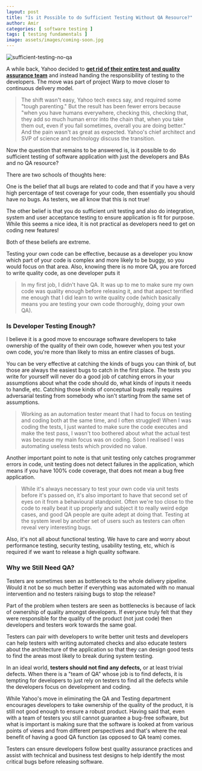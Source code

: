 ```yaml
---
layout: post
title: "Is it Possible to do Sufficient Testing Without QA Resource?"
author: Amir
categories: [ software testing ]
tags: [ testing fundamentals ]
image: assets/images/coming-soon.jpg
---
```


![sufficient-testing-no-qa](http://69.164.212.71/wp-content/uploads/2016/02/sufficient-testing-no-qa-1.png)

A while back, Yahoo decided to **[get rid of their entire test and quality assurance team](http://spectrum.ieee.org/view-from-the-valley/computing/software/yahoos-engineers-move-to-coding-without-a-net)** and instead handing the responsibility of testing to the developers. The move was part of project Warp to move closer to continuous delivery model.

> The shift wasn't easy, Yahoo tech execs say, and required some "tough parenting." But the result has been fewer errors because "when you have humans everywhere, checking this, checking that, they add so much human error into the chain that, when you take them out, even if you fail sometimes, overall you are doing better." And the pain wasn't as great as expected. Yahoo's chief architect and SVP of science and technology discuss the transition.

Now the question that remains to be answered is, is it possible to do sufficient testing of software application with just the developers and BAs and no QA resource?

There are two schools of thoughts here:

One is the belief that all bugs are related to code and that if you have a very high percentage of test coverage for your code, then essentially you should have no bugs. As testers, we all know that this is not true!

The other belief is that you do sufficient unit testing and also do integration, system and user acceptance testing to ensure application is fit for purpose. While this seems a nice idea, it is not practical as developers need to get on coding new features!

Both of these beliefs are extreme.

Testing your own code can be effective, because as a developer you know which part of your code is complex and more likely to be buggy, so you would focus on that area. Also, knowing there is no more QA, you are forced to write quality code, as one developer puts it

> In my first job, I didn't have QA. It was up to me to make sure my own code was quality enough before releasing it, and that aspect terrified me enough that I did learn to write quality code (which basically means you are testing your own code thoroughly, doing your own QA).

### Is Developer Testing Enough?

I believe it is a good move to encourage software developers to take ownership of the quality of their own code, however when you test your own code, you're more than likely to miss an entire classes of bugs.

You can be very effective at catching the kinds of bugs you can think of, but those are always the easiest bugs to catch in the first place. The tests you write for yourself will never do a good job of catching errors in your assumptions about what the code should do, what kinds of inputs it needs to handle, etc. Catching those kinds of conceptual bugs really requires adversarial testing from somebody who isn't starting from the same set of assumptions.

> Working as an automation tester meant that I had to focus on testing and coding both at the same time, and I often struggled! When I was coding the tests, I just wanted to make sure the code executes and make the test pass, I wasn't too bothered about what the actual test was because my main focus was on coding. Soon I realised I was automating useless tests which provided no value.

Another important point to note is that unit testing only catches programmer errors in code, unit testing does not detect failures in the application, which means if you have 100% code coverage, that does not mean a bug free application.

> While it's always necessary to test your own code via unit tests before it's passed on, it's also important to have that second set of eyes on it from a behavioural standpoint. Often we're too close to the code to really beat it up properly and subject it to really weird edge cases, and good QA people are quite adept at doing that. Testing at the system level by another set of users such as testers can often reveal very interesting bugs.

Also, it's not all about functional testing. We have to care and worry about performance testing, security testing, usability testing, etc, which is required if we want to release a high quality software.

### Why we Still Need QA?

Testers are sometimes seen as bottleneck to the whole delivery pipeline. Would it not be so much better if everything was automated with no manual intervention and no testers raising bugs to stop the release?

Part of the problem when testers are seen as bottlenecks is because of lack of ownership of quality amongst developers. If everyone truly felt that they were responsible for the quality of the product (not just code) then developers and testers work towards the same goal.

Testers can pair with developers to write better unit tests and developers can help testers with writing automated checks and also educate testers about the architecture of the application so that they can design good tests to find the areas most likely to break during system testing.

In an ideal world, **testers should not find any defects,** or at least trivial defects. When there is a "team of QA" whose job is to find defects, it is tempting for developers to just rely on testers to find all the defects while the developers focus on development and coding.

While Yahoo's move in eliminating the QA and Testing department encourages developers to take ownership of the quality of the product, it is still not good enough to ensure a robust product. Having said that, even with a team of testers you still cannot guarantee a bug-free software, but what is important is making sure that the software is looked at from various points of views and from different perspectives and that's where the real benefit of having a good QA function (as opposed to QA team) comes.

Testers can ensure developers follow best quality assurance practices and assist with technical and business test designs to help identify the most critical bugs before releasing software.